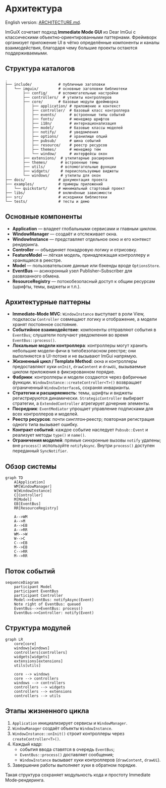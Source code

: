 # Архитектура

English version: [ARCHITECTURE.md](ARCHITECTURE.md).

ImGuiX сочетает подход **Immediate Mode GUI** из Dear ImGui с классическими
объектно‑ориентированными паттернами. Фреймворк организует приложение UI в
чётко определённые компоненты и каналы взаимодействия, благодаря чему большие
проекты остаются поддерживаемыми.

## Структура каталогов

```
.
├── include/            # публичные заголовки
│   └── imguix/         # основные заголовки библиотеки
│       ├── config/     # вспомогательные настройки
│       ├── controllers/  # утилиты контроллеров
│       ├── core/       # базовые модули фреймворка
│       │   ├── application/ # приложение и контекст
│       │   ├── controller/  # базовый класс контроллера
│       │   ├── events/      # встроенные типы событий
│       │   ├── fonts/       # менеджер шрифтов
│       │   ├── i18n/        # интернационализация
│       │   ├── model/       # базовые классы моделей
│       │   ├── notify/      # уведомления
│       │   ├── options/     # хранилище опций
│       │   ├── pubsub/      # шина событий
│       │   ├── resource/    # реестр ресурсов
│       │   ├── themes/      # менеджер тем
│       │   └── window/      # интерфейсы окон
│       ├── extensions/  # утилитарные расширения
│       ├── themes/      # встроенные темы
│       ├── utils/       # вспомогательные функции
│       ├── widgets/     # переиспользуемые виджеты
│       └── windows/     # утилиты для окон
├── docs/               # документация проекта
├── examples/           # примеры приложений
│   └── quickstart/     # минимальный стартовый проект
├── libs/               # включённые зависимости
├── src/                # исходники библиотеки
└── tests/              # тесты и демо
```

## Основные компоненты
- **Application** — владеет глобальными сервисами и главным циклом.
- **WindowManager** — создаёт и отслеживает окна.
- **WindowInstance** — представляет отдельное окно и его контекст рендеринга.
- **Controller** — объединяет покадровую логику и отрисовку.
- **FeatureModel** — лёгкая модель, принадлежащая контроллеру и хранящаяся в реестре.
- **Model** — пользовательские данные или бэкенды вроде `OptionsStore`.
- **EventBus** — асинхронный узел Publisher–Subscriber для развязанного обмена.
- **ResourceRegistry** — потокобезопасный доступ к общим ресурсам (шрифты,
  темы, виджеты и т.п.).

## Архитектурные паттерны
- **Immediate‑Mode MVC**: `WindowInstance` выступает в роли View, подклассы
  `Controller` совмещают логику и отображение, а модели хранят постоянное
  состояние.
- **Событийное взаимодействие**: компоненты отправляют события в `EventBus`;
  слушатели получают уведомления во время `EventBus::process()`.
- **Локальные модели контроллера**: контроллеры могут хранить небольшие
  модели-фичи в типобезопасном реестре; они выполняются в UI-потоке и не
  вызывают ImGui напрямую.
- **Жизненный цикл / Template Method**: окна и контроллеры предоставляют хуки
  `onInit`, `drawContent` и `drawUi`, вызываемые циклом приложения в фиксированном
  порядке.
- **Фабрики**: контроллеры и модели создаются через фабричные функции.
  `WindowInstance::createController<T>()` возвращает ограниченный
  `WindowInterface&`, сохраняя инварианты.
- **Стратегии и расширяемость**: темы, шрифты и виджеты регистрируются динамически.
  `StrategicController` выбирает стратегии, а `ExtendedController` агрегирует
  дочерние элементы.
- **Посредник**: `EventMediator` упрощает управление подписками для всех
  контроллеров и моделей.
- **Реестр ресурсов**: почти синглтон‑реестр; повторная регистрация одного типа
  вызывает ошибку.
- **Контракт событий**: каждое событие наследует `Pubsub::Event` и реализует
  методы `type()` и `name()`.
- **Ограничения моделей**: прямые синхронные вызовы `notify` удалены; вне
  `process()` используйте `notifyAsync`. Внутри `process()` доступен переданный
  `SyncNotifier`.

## Обзор системы
```mermaid
graph TD
    A[Application]
    WM[WindowManager]
    W[WindowInstance]
    C[Controller]
    M[Model]
    EB[EventBus]
    RR[ResourceRegistry]

    A-->WM
    A-->M
    A-->EB
    A-->RR
    WM-->W
    W-->C
    C-->EB
    M-->EB
    C-->RR
    M-->RR
```

## Поток событий
```mermaid
sequenceDiagram
    participant Model
    participant EventBus
    participant Controller
    Model->>EventBus: notifyAsync(Event)
    Note right of EventBus: queued
    EventBus-->>EventBus: process()
    EventBus->>Controller: notify(Event)
```

## Структура модулей
```mermaid
graph LR
    core[core]
    windows[windows]
    controllers[controllers]
    widgets[widgets]
    extensions[extensions]
    utils[utils]

    core --> windows
    core --> controllers
    windows --> controllers
    controllers --> widgets
    controllers --> extensions
    controllers --> utils
```

## Этапы жизненного цикла
1. `Application` инициализирует сервисы и `WindowManager`.
2. `WindowManager` создаёт объекты `WindowInstance`.
3. `WindowInstance::onInit()` строит контроллеры через `createController<T>()`.
4. Каждый кадр:
   - события ввода ставятся в очередь `EventBus`;
   - `EventBus::process()` доставляет сообщения;
   - `WindowInstance` вызывает хуки контроллеров (`drawContent`, `drawUi`).
5. Завершение работы выполняет хуки в обратном порядке.

Такая структура сохраняет модульность кода и простоту Immediate Mode‑рендеринга.
